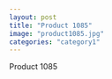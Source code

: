 ```yaml
---
layout: post
title: "Product 1085"
image: "product1085.jpg"
categories: "category1"
---
```

Product 1085
